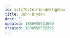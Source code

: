 ```yaml
---
id: ssfc70ztnsr1ondek4qp6ao
title: John-Dryden
desc: ''
updated: 1686950533650
created: 1686950532295
---
```


